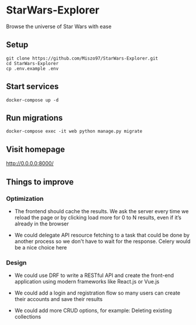 # StarWars-Explorer
Browse the universe of Star Wars with ease

## Setup
```
git clone https://github.com/Miszo97/StarWars-Explorer.git 
cd StarWars-Explorer
cp .env.example .env
```
## Start services
```
docker-compose up -d
```
## Run migrations
```
docker-compose exec -it web python manage.py migrate
```

## Visit homepage


http://0.0.0.0:8000/


## Things to improve
### Optimization 

- The frontend should cache the results. We ask the server every time we reload the page or by clicking load more for 0 to N results, even if it’s already in the browser

- We could delegate API resource fetching to a task that could be done by another process so we don't have to wait for the response. Celery would be a nice choice here

### Design
- We could use DRF to write a RESTful API and create the front-end application using modern frameworks like React.js or Vue.js

- We could add a login and registration flow so many users can create their accounts and save their results

- We could add more CRUD options, for example: Deleting existing collections